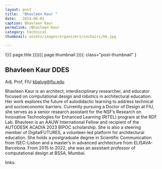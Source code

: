 ```yaml
---
layout: post
title:  "Bhavleen Kaur "
date:   2014-06-01
caption: Bhavleen Kaur
permalink: /Bhavleen Kaur 
category: technical
thumbnail: assets/images/organizers/cochairs/bk.jpg

---
```

![{{ page.title }}]({{ page.thumbnail }}){: class="post-thumbnail" }

## Bhavleen Kaur DDES
Adj. Prof, FIU 
kbalug@fiu.edu

Bhavleen Kaur is an architect, interdisciplinary researcher, and educator focused on computational design and robotics in architectural education. Her work explores the future of autodidactic learning to address technical and socioeconomic barriers. Currently pursuing a Doctor of Design at FIU, she serves as a senior research assistant for the NSF’s Research on Innovative Technologies for Enhanced Learning (RITEL) program at the RDF Lab. Bhavleen is an AAUW International Fellow and recipient of the AUTODESK ACADIA 2023 BIPOC scholarship. She is also a steering member of DigitalFUTURES, a volunteer-led platform for architectural education. She holds a postgraduate degree in Scientific Communication from ISEC-Lisbon and a master’s in advanced architecture from ELISAVA-Barcelona. From 2015 to 2022, she was an assistant professor of computational design at BSSA, Mumbai.

links:

